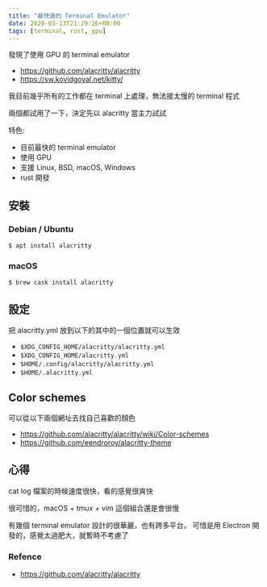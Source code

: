 ```yaml
---
title: "最快速的 Terminal Emulator"
date: 2020-03-13T21:29:26+08:00
tags: [terminal, rust, gpu]
---
```


發現了使用 GPU 的 terminal emulator

- https://github.com/alacritty/alacritty
- https://sw.kovidgoyal.net/kitty/

我目前幾乎所有的工作都在 terminal 上處理，無法接太慢的 terminal 程式

兩個都試用了一下，決定先以 alacritty 當主力試試

特色:
- 目前最快的 terminal emulator
- 使用 GPU
- 支援 Linux, BSD, macOS, Windows
- rust 開發

## 安裝

### Debian / Ubuntu

```
$ apt install alacritty
```

### macOS

```
$ brew cask install alacritty
```

## 設定

把 alacritty.yml 放到以下的其中的一個位置就可以生效

- `$XDG_CONFIG_HOME/alacritty/alacritty.yml`
- `$XDG_CONFIG_HOME/alacritty.yml`
- `$HOME/.config/alacritty/alacritty.yml`
- `$HOME/.alacritty.yml`


## Color schemes

可以從以下兩個網址去找自己喜歡的顏色

- https://github.com/alacritty/alacritty/wiki/Color-schemes
- https://github.com/eendroroy/alacritty-theme

## 心得

cat log 檔案的時候速度很快，看的感覺很爽快

很可惜的，macOS + tmux + vim 這個組合還是會很慢

有幾個 terminal emulator 設計的很華麗，也有跨多平台。
可惜是用 Electron 開發的，感覺太過肥大，就暫時不考慮了

### Refence

- https://github.com/alacritty/alacritty
